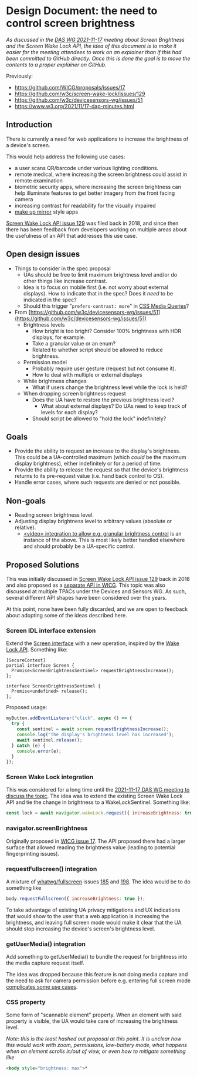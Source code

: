 # Design Document: the need to control screen brightness

_As discussed in the [DAS WG 2021-11-17](https://www.w3.org/2021/11/17-dap-minutes.html) meeting about Screen Brightness and the Screen Wake Lock API, the idea of this document is to make it easier for the meeting attendees to work on an explainer than if this had been committed to GitHub directly. Once this is done the goal is to move the contents to a proper explainer on GitHub._

Previously:
- https://github.com/WICG/proposals/issues/17
- https://github.com/w3c/screen-wake-lock/issues/129
- https://github.com/w3c/devicesensors-wg/issues/51
- https://www.w3.org/2021/11/17-dap-minutes.html

## Introduction

There is currently a need for web applications to increase the brightness of a device's screen.

This would help address the following use cases:
- a user scans QR/barcode under various lighting conditions.
- remote medical, where increasing the screen brightness could assist in remote examination
- biometric security apps, where increasing the screen brightness can help illuminate features to get better imagery from the front facing camera
- increasing contrast for readability for the visually impaired
- [make up mirror](https://play.google.com/store/apps/details?id=mmapps.mirror.pro&hl=en&gl=US) style apps

[Screen Wake Lock API issue 129](https://github.com/w3c/screen-wake-lock/issues/129) was filed back in 2018, and since then there has been feedback from developers working on multiple areas about the usefulness of an API that addresses this use case.

## Open design issues

- Things to consider in the spec proposal
  - UAs should be free to limit maximum brightness level and/or do other things like increase contrast.
  - Idea is to focus on mobile first (i.e. not worry about external displays). How to indicate that in the spec? Does it *need* to be indicated in the spec?
  - Should this trigger "`prefers-contrast: more`" in [CSS Media Queries](https://drafts.csswg.org/mediaqueries-5/#prefers-contrast)?
- From [https://github.com/w3c/devicesensors-wg/issues/51](https://github.com/w3c/devicesensors-wg/issues/51)
  - Brightness levels
    - How bright is too bright? Consider 100% brightness with HDR displays, for example.
    - Take a granular value or an enum?
    - Related to whether script should be allowed to reduce brightness.
  - Permission model
    - Probably require user gesture (request but not consume it).
    - How to deal with multiple or external displays
  - While brightness changes
    - What if users change the brightness level while the lock is held?
  - When dropping screen brightness request
      - Does the UA have to restore the previous brightness level?
        - What about external displays? Do UAs need to keep track of levels for each display?
      - Should script be allowed to "hold the lock" indefinitely?

## Goals

- Provide the ability to request an increase to the display's brightness. This could be a UA-controlled maximum (which *could* be the maximum display brightness), either indefinitely or for a period of time.
- Provide the ability to release the request so that the device's brightness returns to its pre-request value (i.e. hand back control to OS).
- Handle error cases, where such requests are denied or not possible.

## Non-goals

- Reading screen brightness level.
- Adjusting display brightness level to arbitrary values (absolute or relative).
  - [\<video\> integration to allow e.g. granular brightness control](https://github.com/w3c/screen-wake-lock/issues/129#issuecomment-926603108) is an instance of the above. This is most likely better handled elsewhere and should probably be a UA-specific control.

## Proposed Solutions

This was initially discussed in [Screen Wake Lock API issue 129](https://github.com/w3c/screen-wake-lock/issues/129) back in 2018 and also proposed as a [separate API in WICG](https://github.com/WICG/proposals/issues/17). This topic was also discussed at multiple TPACs under the Devices and Sensors WG. As such, several different API shapes have been considered over the years.

At this point, none have been fully discarded, and we are open to feedback about adopting some of the ideas described here.

### Screen IDL interface extension

Extend the [Screen interface](https://drafts.csswg.org/cssom-view/#the-screen-interface) with a new operation, inspired by the [Wake Lock API](https://developer.mozilla.org/en-US/docs/Web/API/WakeLockSentinel). Something like:

```webidl
[SecureContext]
partial interface Screen {
  Promise<ScreenBrightnessSentinel> requestBrightnessIncrease();
};

interface ScreenBrightnessSentinel {
  Promise<undefined> release();
};
```

Proposed usage:

```javascript
myButton.addEventListener("click", async () => {
  try {
    const sentinel = await screen.requestBrightnessIncrease();
    console.log("The display's brightness level has increased");
    await sentinel.release();
  } catch (e) {
    console.error(e);
  }
});
```

### Screen Wake Lock integration

This was considered for a long time until the [2021-11-17 DAS WG meeting to discuss the topic](https://www.w3.org/events/meetings/0f623aa1-2026-4366-846b-c2faedda4180). The idea was to extend the existing Screen Wake Lock API and tie the change in brightness to a WakeLockSentinel. Something like:

``` javascript
const lock = await navigator.wakeLock.request({ increaseBrightness: true });
```

### navigator.screenBrightness

Originally proposed in [WICG issue 17](https://github.com/WICG/proposals/issues/17). The API proposed there had a larger surface that allowed reading the brightness value (leading to potential fingerprinting issues).

### requestFullscreen() integration

A mixture of [whatwg/fullscreen](https://fullscreen.spec.whatwg.org/) issues [185](https://github.com/whatwg/fullscreen/issues/185) and [198](https://github.com/whatwg/fullscreen/issues/198). The idea would be to do something like

``` javascript
body.requestFullscreen({ increaseBrightness: true });
```

To take advantage of existing UA privacy mitigations and UX indications that would show to the user that a web application is increasing the brightness, and leaving full screen mode would make it clear that the UA should stop increasing the device's screen's brightness level.

### getUserMedia() integration

Add something to getUserMedia() to bundle the request for brightness into the media capture request itself.

The idea was dropped because this feature is not doing media capture and the need to ask for camera permission before e.g. entering full screen mode [complicates some use cases](https://github.com/w3c/screen-wake-lock/issues/129#issuecomment-858790397).

### CSS property

Some form of "scannable element" property. When an element with said property is visible, the UA would take care of increasing the brightness level.

*Note: this is the least hashed out proposal at this point. It is unclear how this would work with zoom, permissions, low-battery mode, what happens when an element scrolls in/out of view, or even how to mitigate something like*

``` html
<body style="brightness: max">*
```
